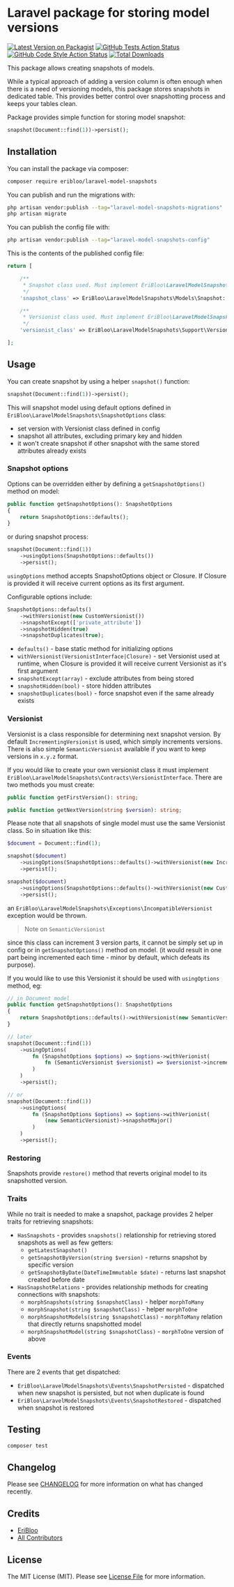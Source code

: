 # Laravel package for storing model versions

[![Latest Version on Packagist](https://img.shields.io/packagist/v/eribloo/laravel-model-snapshots.svg?style=flat-square)](https://packagist.org/packages/eribloo/laravel-model-snapshots)
[![GitHub Tests Action Status](https://img.shields.io/github/actions/workflow/status/eribloo/laravel-model-snapshots/run-tests.yml?branch=main&label=tests&style=flat-square)](https://github.com/eribloo/laravel-model-snapshots/actions?query=workflow%3Arun-tests+branch%3Amain)
[![GitHub Code Style Action Status](https://img.shields.io/github/actions/workflow/status/eribloo/laravel-model-snapshots/fix-php-code-style-issues.yml?branch=main&label=code%20style&style=flat-square)](https://github.com/eribloo/laravel-model-snapshots/actions?query=workflow%3A"Fix+PHP+code+style+issues"+branch%3Amain)
[![Total Downloads](https://img.shields.io/packagist/dt/eribloo/laravel-model-snapshots.svg?style=flat-square)](https://packagist.org/packages/eribloo/laravel-model-snapshots)

This package allows creating snapshots of models.

While a typical approach of adding a version column is often enough when there is a need of versioning models,
this package stores snapshots in dedicated table. This provides better control over snapshotting process and keeps your
tables clean.

Package provides simple function for storing model snapshot:

```php
snapshot(Document::find(1))->persist();
```

## Installation

You can install the package via composer:

```bash
composer require eribloo/laravel-model-snapshots
```

You can publish and run the migrations with:

```bash
php artisan vendor:publish --tag="laravel-model-snapshots-migrations"
php artisan migrate
```

You can publish the config file with:

```bash
php artisan vendor:publish --tag="laravel-model-snapshots-config"
```

This is the contents of the published config file:

```php
return [

    /**
     * Snapshot class used. Must implement EriBloo\LaravelModelSnapshots\Contracts\SnapshotInterface interface.
     */
    'snapshot_class' => EriBloo\LaravelModelSnapshots\Models\Snapshot::class,

    /**
     * Versionist class used. Must implement EriBloo\LaravelModelSnapshots\Contracts\VersionistInterface interface.
     */
    'versionist_class' => EriBloo\LaravelModelSnapshots\Support\Versionists\IncrementingVersionist::class,

];
```

## Usage

You can create snapshot by using a helper `snapshot()` function:

```php
snapshot(Document::find(1))->persist();
```

This will snapshot model using default options defined in `EriBloo\LaravelModelSnapshots\SnapshotOptions` class:

- set version with Versionist class defined in config
- snapshot all attributes, excluding primary key and hidden
- it won't create snapshot if other snapshot with the same stored attributes already exists

### Snapshot options

Options can be overridden either by defining a `getSnapshotOptions()` method on model:

```php
public function getSnapshotOptions(): SnapshotOptions
{
    return SnapshotOptions::defaults();
}
```

or during snapshot process:

```php
snapshot(Document::find(1))
    ->usingOptions(SnapshotOptions::defaults())
    ->persist();
```

`usingOptions` method accepts SnapshotOptions object or Closure.
If Closure is provided it will receive current options as its first argument.

Configurable options include:

```php
SnapshotOptions::defaults()
    ->withVersionist(new CustomVersionist())
    ->snapshotExcept(['private_attribute'])
    ->snapshotHidden(true)
    ->snapshotDuplicates(true);
```

- `defaults()` - base static method for initializing options
- `withVersionist(VersionistInterface|Closure)` - set Versionist used at runtime, when Closure is provided it will
  receive current Versionist as it's first argument
- `snapshotExcept(array)` - exclude attributes from being stored
- `snapshotHidden(bool)` - store hidden attributes
- `snapshotDuplicates(bool)` - force snapshot even if the same already exists

### Versionist

Versionist is a class responsible for determining next snapshot version.
By default `IncrementingVersionist` is used, which simply increments versions.
There is also simple `SemanticVersionist` available if you want to keep versions in `x.y.z` format.

If you would like to create your own versionist class it must implement
`EriBloo\LaravelModelSnapshots\Contracts\VersionistInterface`. There are two methods you must create:

```php
public function getFirstVersion(): string;

public function getNextVersion(string $version): string;
```

Please note that all snapshots of single model must use the same Versionist class. So in situation like this:

```php
$document = Document::find(1);

snapshot($document)
    ->usingOptions(SnapshotOptions::defaults()->withVersionist(new IncrementingVersionist()))
    ->persist();

snapshot($document)
    ->usingOptions(SnapshotOptions::defaults()->withVersionist(new CustomVersionist()))
    ->persist();
```

an `EriBloo\LaravelModelSnapshots\Exceptions\IncompatibleVersionist` exception would be thrown.

> Note on `SemanticVersionist`

since this class can increment 3 version parts, it cannot be simply set up in config or in `getSnapshotOptions()` method
on model.
(it would result in one part being incremented each time - minor by default, which defeats its purpose).

If you would like to use this Versionist it should be used with `usingOptions` method, eg:

```php
// in Document model
public function getSnapshotOptions(): SnapshotOptions
{
    return SnapshotOptions::defaults()->withVersionist(new SemanticVersionist());
}

// later
snapshot(Document::find(1))
    ->usingOptions(
        fn (SnapshotOptions $options) => $options->withVerionist(
            fn (SemanticVersionist $versionist) => $versionist->incrementMajor()
        )
    )
    ->persist();

// or
snapshot(Document::find(1))
    ->usingOptions(
        fn (SnapshotOptions $options) => $options->withVerionist(
            (new SemanticVersionist)->snapshotMajor()
        )
    )
    ->persist();
```

### Restoring

Snapshots provide `restore()` method that reverts original model to its snapshotted version.

### Traits

While no trait is needed to make a snapshot, package provides 2 helper traits for retrieving snapshots:

- `HasSnapshots` - provides `snapshots()` relationship for retrieving stored snapshots as well as few getters:
    - `getLatestSnapshot()`
    - `getSnapshotByVersion(string $version)` - returns snapshot by specific version
    - `getSnapshotByDate(DateTimeImmutable $date)` - returns last snapshot created before date
- `HasSnapshotRelations` - provides relationship methods for creating connections with snapshots:
    - `morphSnapshots(string $snapshotClass)` - helper `morphToMany`
    - `morphSnapshot(string $snapshotClass)` - helper `morphToOne`
    - `morphSnapshotModels(string $snapshotClass)` - `morphToMany` relation that directly returns snapshotted model
    - `morphSnapshotModel(string $snapshotClass)` - `morphToOne` version of above

### Events

There are 2 events that get dispatched:

- `EriBloo\LaravelModelSnapshots\Events\SnapshotPersisted` - dispatched when new snapshot is persisted, but not when
  duplicate is found
- `EriBloo\LaravelModelSnapshots\Events\SnapshotRestored` - dispatched when snapshot is restored

## Testing

```bash
composer test
```

## Changelog

Please see [CHANGELOG](CHANGELOG.md) for more information on what has changed recently.

[//]: # (## Contributing)

[//]: # ()

[//]: # (Please see [CONTRIBUTING]&#40;CONTRIBUTING.md&#41; for details.)

[//]: # (## Security Vulnerabilities)

[//]: # ()

[//]: # (Please review [our security policy]&#40;../../security/policy&#41; on how to report security vulnerabilities.)

## Credits

- [EriBloo](https://github.com/EriBloo)
- [All Contributors](../../contributors)

## License

The MIT License (MIT). Please see [License File](LICENSE.md) for more information.
